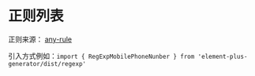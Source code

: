 <script setup>
import Regexp from './../../../element-plus-generator-demo/src/views/Regexp/index.vue'
</script>

# 正则列表

正则来源： [any-rule](https://github.com/any86/any-rule)

引入方式例如：`import { RegExpMobilePhoneNunber } from 'element-plus-generator/dist/regexp'`

<Regexp/>